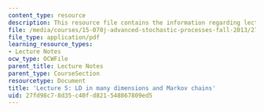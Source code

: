 ```yaml
---
content_type: resource
description: This resource file contains the information regarding lecture 5.
file: /media/courses/15-070j-advanced-stochastic-processes-fall-2013/27fd98c78d35c40fd821548867809ed5_MIT15_070JF13_Lec5.pdf
file_type: application/pdf
learning_resource_types:
- Lecture Notes
ocw_type: OCWFile
parent_title: Lecture Notes
parent_type: CourseSection
resourcetype: Document
title: 'Lecture 5: LD in many dimensions and Markov chains'
uid: 27fd98c7-8d35-c40f-d821-548867809ed5
---
```

